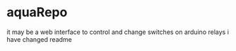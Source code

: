 # aquaRepo

it may be a web interface to control and change switches on arduino relays
i have changed readme
